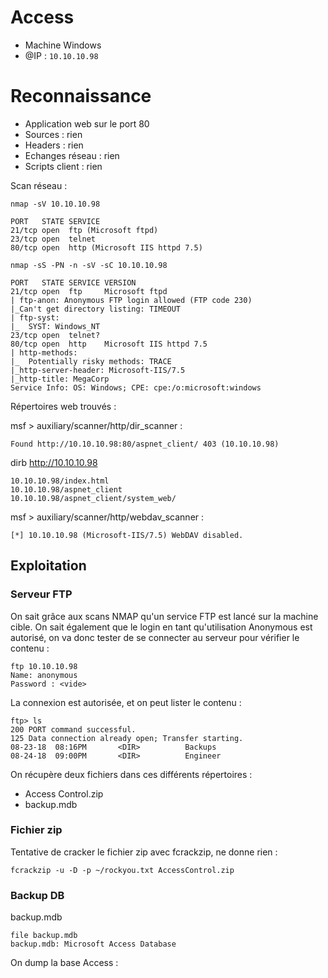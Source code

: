 # Access

- Machine Windows
- @IP : `10.10.10.98`

# Reconnaissance 

- Application web sur le port 80
- Sources : rien
- Headers : rien
- Echanges réseau : rien
- Scripts client : rien

Scan réseau :

    nmap -sV 10.10.10.98

    PORT   STATE SERVICE
    21/tcp open  ftp (Microsoft ftpd)
    23/tcp open  telnet
    80/tcp open  http (Microsoft IIS httpd 7.5)

    nmap -sS -PN -n -sV -sC 10.10.10.98

    PORT   STATE SERVICE VERSION
    21/tcp open  ftp     Microsoft ftpd
    | ftp-anon: Anonymous FTP login allowed (FTP code 230)
    |_Can't get directory listing: TIMEOUT
    | ftp-syst: 
    |_  SYST: Windows_NT
    23/tcp open  telnet?
    80/tcp open  http    Microsoft IIS httpd 7.5
    | http-methods: 
    |_  Potentially risky methods: TRACE
    |_http-server-header: Microsoft-IIS/7.5
    |_http-title: MegaCorp
    Service Info: OS: Windows; CPE: cpe:/o:microsoft:windows

Répertoires web trouvés :

msf > auxiliary/scanner/http/dir_scanner :

    Found http://10.10.10.98:80/aspnet_client/ 403 (10.10.10.98)

dirb http://10.10.10.98

    10.10.10.98/index.html
    10.10.10.98/aspnet_client
    10.10.10.98/aspnet_client/system_web/

msf > auxiliary/scanner/http/webdav_scanner :

    [*] 10.10.10.98 (Microsoft-IIS/7.5) WebDAV disabled.

## Exploitation

### Serveur FTP
On sait grâce aux scans NMAP qu'un service FTP est lancé sur la machine cible.
On sait également que le login en tant qu'utilisation Anonymous est autorisé, on va donc tester de se connecter au serveur pour vérifier le contenu : 

    ftp 10.10.10.98
    Name: anonymous
    Password : <vide>

La connexion est autorisée, et on peut lister le contenu :

    ftp> ls
    200 PORT command successful.
    125 Data connection already open; Transfer starting.
    08-23-18  08:16PM       <DIR>          Backups
    08-24-18  09:00PM       <DIR>          Engineer

On récupère deux fichiers dans ces différents répertoires :
- Access Control.zip
- backup.mdb

### Fichier zip

Tentative de cracker le fichier zip avec fcrackzip, ne donne rien :
```
fcrackzip -u -D -p ~/rockyou.txt AccessControl.zip
```

### Backup DB
backup.mdb 

```
file backup.mdb
backup.mdb: Microsoft Access Database
```

On dump la base Access :
```

```

